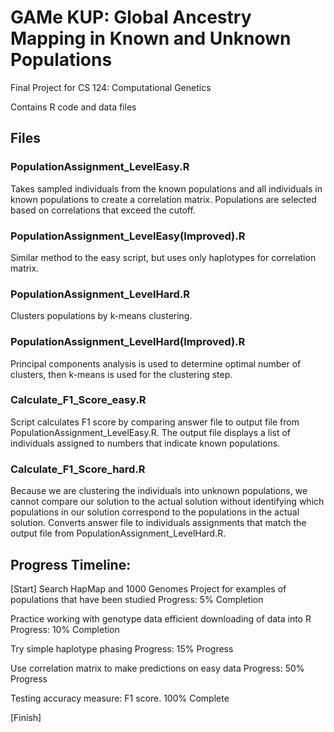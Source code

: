 # GAMe KUP: Global Ancestry Mapping in Known and Unknown Populations
Final Project for CS 124: Computational Genetics

Contains R code and data files

## Files
### PopulationAssignment_LevelEasy.R 
Takes sampled individuals from the known populations and all individuals in known populations to create a correlation matrix. Populations are selected based on correlations that exceed the cutoff.  

### PopulationAssignment_LevelEasy(Improved).R 
Similar method to the easy script, but uses only haplotypes for correlation matrix.

### PopulationAssignment_LevelHard.R 
Clusters populations by k-means clustering. 

### PopulationAssignment_LevelHard(Improved).R 
Principal components analysis is used to determine optimal number of clusters, then k-means is used for the clustering step. 

### Calculate_F1_Score_easy.R 
Script calculates F1 score by comparing answer file to output file from PopulationAssignment_LevelEasy.R. The output file displays a list of individuals assigned to numbers that indicate known populations. 

### Calculate_F1_Score_hard.R 
Because we are clustering the individuals into unknown populations, we cannot compare our solution to the actual solution without identifying which populations in our solution correspond to the populations in the actual solution. Converts answer file to individuals assignments that match the output file from PopulationAssignment_LevelHard.R.

## Progress Timeline:
[Start] 
Search HapMap and 1000 Genomes Project for examples of populations that have been studied 
Progress: 5% Completion

Practice working with genotype data efficient downloading of data into R
Progress: 10% Completion

Try simple haplotype phasing 
Progress: 15% Progress

Use correlation matrix to make predictions on easy data
Progress: 50% Progress 

Testing accuracy measure: F1 score. 
100% Complete

[Finish]

